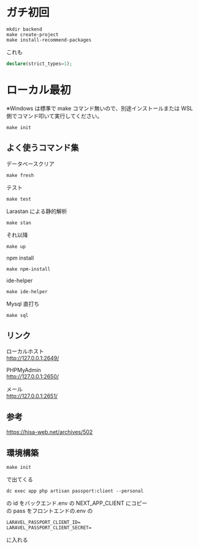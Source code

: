 # ガチ初回

```
mkdir backend
make create-project
make install-recommend-packages
```

これも

```php
declare(strict_types=1);
```

# ローカル最初

※Windows は標準で make コマンド無いので、別途インストールまたは WSL 側でコマンド叩いて実行してください。

```
make init
```

## よく使うコマンド集

データベースクリア

```
make fresh
```

テスト

```
make test
```

Larastan による静的解析

```
make stan
```

それ以降

```
make up
```

npm install

```
make npm-install
```

ide-helper

```
make ide-helper
```

Mysql 直打ち

```
make sql
```

## リンク

ローカルホスト  
http://127.0.0.1:2649/

PHPMyAdmin  
http://127.0.0.1:2650/

メール  
http://127.0.0.1:2651/

## 参考

https://hisa-web.net/archives/502

## 環境構築

```
make init
```

で出てくる

```
dc exec app php artisan passport:client --personal
```

の id をバックエンド.env の NEXT_APP_CLIENT にコピー  
の pass をフロントエンドの.env の

```
LARAVEL_PASSPORT_CLIENT_ID=
LARAVEL_PASSPORT_CLIENT_SECRET=
```

に入れる
